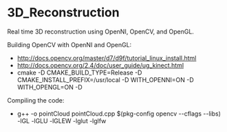 # 3D_Reconstruction
Real time 3D reconstruction using OpenNI, OpenCV, and OpenGL.

Building OpenCV with OpenNI and OpenGL:
- http://docs.opencv.org/master/d7/d9f/tutorial_linux_install.html
- http://docs.opencv.org/2.4/doc/user_guide/ug_kinect.html
- cmake -D CMAKE_BUILD_TYPE=Release -D CMAKE_INSTALL_PREFIX=/usr/local -D WITH_OPENNI=ON -D WITH_OPENGL=ON -D

Compiling the code:
- g++ -o pointCloud pointCloud.cpp $(pkg-config opencv --cflags --libs) -lGL -lGLU -lGLEW -lglut -lglfw

